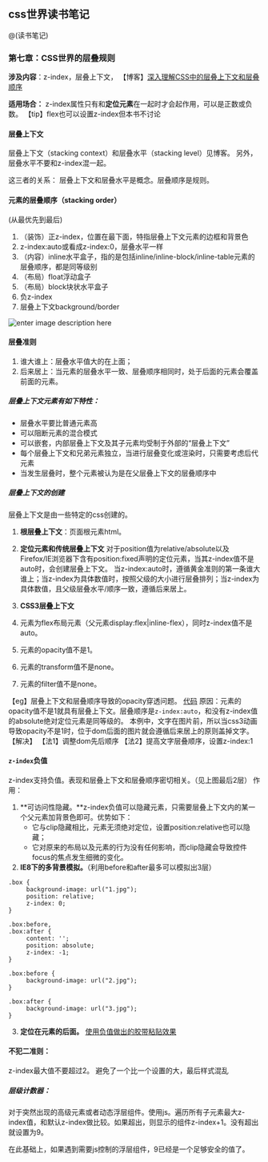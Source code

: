 ## css世界读书笔记

@(读书笔记)

### 第七章：CSS世界的层叠规则
**涉及内容**：z-index，层叠上下文，
【博客】[深入理解CSS中的层叠上下文和层叠顺序](http://www.zhangxinxu.com/wordpress/?p=5115)


**适用场合：**
z-index属性只有和**定位元素**在一起时才会起作用，可以是正数或负数。
【tip】flex也可以设置z-index但本书不讨论

#### 层叠上下文
层叠上下文（stacking context）和层叠水平（stacking level）见博客。
另外，层叠水平不要和z-index混一起。

这三者的关系：
层叠上下文和层叠水平是概念。层叠顺序是规则。

#### 元素的层叠顺序（stacking order）
(从最优先到最后)
1. （装饰）正z-index，位置在最下面，特指层叠上下文元素的边框和背景色
2. z-index:auto或看成z-index:0，层叠水平一样
3. （内容）inline水平盒子，指的是包括inline/inline-block/inline-table元素的层叠顺序，都是同等级别
4. （布局）float浮动盒子
5. （布局）block块状水平盒子
6. 负z-index
7. 层叠上下文background/border

![enter image description here](https://image.zhangxinxu.com/image/blog/201601/2016-01-09_211116.png)

#### 层叠准则
1. 谁大谁上：层叠水平值大的在上面；
2. 后来居上：当元素的层叠水平一致、层叠顺序相同时，处于后面的元素会覆盖前面的元素。

##### 层叠上下文元素有如下特性：
- 层叠水平要比普通元素高
- 可以阻断元素的混合模式
- 可以嵌套，内部层叠上下文及其子元素均受制于外部的“层叠上下文”
- 每个层叠上下文和兄弟元素独立，当进行层叠变化或渲染时，只需要考虑后代元素
- 当发生层叠时，整个元素被认为是在父层叠上下文的层叠顺序中


##### 层叠上下文的创建
 层叠上下文是由一些特定的css创建的。
1. **根层叠上下文**：页面根元素html。

2. **定位元素和传统层叠上下文**
对于position值为relative/absolute以及Firefox/IE浏览器下含有position:fixed声明的定位元素，当其z-index值不是auto时，会创建层叠上下文。
当z-index:auto时，遵循黄金准则的第一条谁大谁上；当z-index为具体数值时，按照父级的大小进行层叠排列；当z-index为具体数值，且父级层叠水平/顺序一致，遵循后来居上。

3. **CSS3层叠上下文**
1. 元素为flex布局元素（父元素display:flex|inline-flex），同时z-index值不是auto。
2. 元素的opacity值不是1。
3. 元素的transform值不是none。
4. 元素的filter值不是none。

【eg】层叠上下文和层叠顺序导致的opacity穿透问题。
[代码](https://demo.cssworld.cn/7/5-2.php)
原因：元素的opacity值不是1就具有层叠上下文。层叠顺序是```z-index:auto```，和没有z-index值的absolute绝对定位元素是同等级的。
本例中，文字在图片前，所以当css3动画导致opacity不是1时，位于dom后面的图片就会遵循后来居上的原则盖掉文字。
【解决】
【法1】调整dom先后顺序
【法2】提高文字层叠顺序，设置z-index:1

#### ```z-index```负值
z-index支持负值。表现和层叠上下文和层叠顺序密切相关。（见上图最后2层）
作用：
 1. **可访问性隐藏。**z-index负值可以隐藏元素，只需要层叠上下文内的某一个父元素加背景色即可。优势如下：
    * 它与clip隐藏相比，元素无须绝对定位，设置position:relative也可以隐藏；
    * 它对原来的布局以及元素的行为没有任何影响，而clip隐藏会导致控件focus的焦点发生细微的变化。
 2. **IE8下的多背景模拟。**（利用before和after最多可以模拟出3层）

```
.box {
     background-image: url("1.jpg");
     position: relative;
     z-index: 0;
}

.box:before,
.box:after {
     content: '';
     position: absolute;
     z-index: -1;
}

.box:before {
     background-image: url("2.jpg");
}

.box:after {
     background-image: url("3.jpg");
}
```
3. **定位在元素的后面。**
[使用负值做出的胶带粘贴效果](https://demo.cssworld.cn/7/6-2.php)

#### 不犯二准则：
z-index最大值不要超过2。
避免了一个比一个设置的大，最后样式混乱


##### 层级计数器：
对于突然出现的高级元素或者动态浮层组件。使用js。遍历所有子元素最大z-index值，和默认z-index做比较。如果超出，则显示的组件z-index+1。没有超出就设置为9。

在此基础上，如果遇到需要js控制的浮层组件，9已经是一个足够安全的值了。
